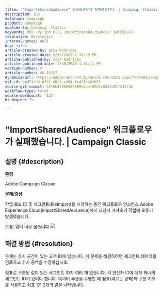 ```yaml
---
title: '"ImportSharedAudience" 워크플로우가 실패했습니다. | Campaign Classic'
description: 설명
solution: Campaign
product: Campaign
applies-to: Campaign Classic
keywords: 열이 너무 많아 KCS, ImportSharedAudience가 실패했습니다.
resolution: Resolution
internal-notes: null
bug: false
article-created-by: Zita Rodricks
article-created-date: 5/30/2023 1:33:39 PM
article-published-by: Zita Rodricks
article-published-date: 5/30/2023 1:34:11 PM
version-number: 4
article-number: KA-19457
dynamics-url: https://adobe-ent.crm.dynamics.com/main.aspx?forceUCI=1&pagetype=entityrecord&etn=knowledgearticle&id=da89e594-eefe-ed11-8f6e-6045bd0063aa
exl-id: bad71cb8-015f-45c7-a364-fe473c48fbd3
source-git-commit: 524bb46260459809cbaef68d5b8532d61fd13fbb
workflow-type: tm+mt
source-wordcount: '125'
ht-degree: 7%

---
```


# &quot;ImportSharedAudience&quot; 워크플로우가 실패했습니다. | Campaign Classic

## 설명 {#description}


<b>환경</b>

Adobe Campaign Classic

<b>문제/증상</b>

작업 로드 ID 및 세그먼트(fileImport)를 처리하는 동안 워크플로우 인스턴스 Adobe Experience Cloud(importSharedAudience)에서 대상자 가져오기 작업에 오류가 발생했습니다.

오류: 열이 너무 많습니다
![](https://adobe.sharepoint.com/sites/D365EntAttachments/account/604485c9-a5ed-e811-a94a-000d3a34e4b0/incident/E-000185882/Fileimport%20Error.png)

## 해결 방법 {#resolution}


문제는 추가 공간이 있는 고객 ID에 있습니다. 이 문제를 해결하려면 세그먼트 데이터를 검토하고 추가 공백을 수정하십시오.

쉼표로 구분된 값이 있는 세그먼트 ID가 여러 개 있습니다. 각 연산자 ID에 대해 하나의 세그먼트 ID가 있어야 합니다. 데이터 추출을 수행할 때 쉼표(때로는 공백)와 구분 기호를 사용하고 쉼표 1은 2개의 열을 나타냅니다.
